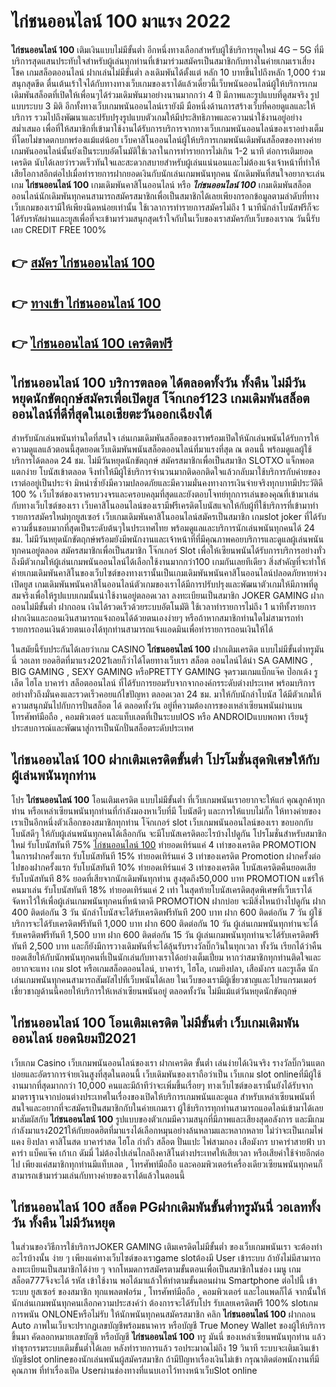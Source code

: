 # ไก่ชนออนไลน์ 100  มาแรง 2022

**ไก่ชนออนไลน์ 100** เติมเงินแบบไม่มีขั้นต่ำ  อีกหนึ่งทางเลือกสำหรับผู้ใช้บริการยุคใหม่ 4G – 5G ที่มีบริการสุดแสนประทับใจสำหรับผู้เล่นทุกท่านที่เข้ามาร่วมสมัครเป็นสมาชิกกับทางในค่ายเกมเราเสี่ยงโชค เกมสล็อตออนไลน์ ฝากเล่นไม่มีขั้นต่ำ ลงเดิมพันได้ตั้งแต่ หลัก 10 บาทขึ้นไปถึงหลัก 1,000 ร่วมสนุกสุดขีด ตื่นเต้นเร้าใจได้กับทางทางเว็บเกมของเราได้แล้วเดี๋ยวนี้เว็บพนันออนไลน์ผู้ให้บริการเกมเดิมพันสล็อตที่เปิดให้เพื่อนๆได้ร่วมเดิมพันมาอย่างนานมากกว่า 4 ปี มีภาพและรูปแบบที่ดูสมจริง รูปแบบระบบ 3 มิติ
อีกทั้งทางเว็บเกมพนันออนไลน์เรายังมี มือหนึ่งด้านการสร้างเว็บที่คอยดูแลและให้บริการ  รวมไปถึงพัฒนาและปรับปรุงรูปแบบตัวเกมให้มีประสิทธิภาพและความน่าใช้งานอยู่อย่างสม่ำเสมอ เพื่อที่ให้สมาชิกที่เข้ามาใช้งานได้รับการบริการจากทางเว็บเกมพนันออนไลน์ของเราอย่างเต็มที่โดยไม่ขาดตกบกพร่องแม้แต่น้อย เว็บคาสิโนออนไลน์ผู้ให้บริการเกมพนันเดิมพันสล็อตของทางค่ายเกมพันออนไลน์นั้นยังเป็นระบบอัตโนมัติใช้เวลาในการทำรายการไม่เกิน 1-2 นาที ต่อการเติมยอดเครดิต นับได้เลยว่ารวดเร็วทันใจและสะดวกสบายสำหรับผู้เล่นแน่นอนและไม่ต้องแจ้งเจ้าหน้าที่ทำให้เสียโอกาสอีกต่อไปเมื่อทำรายการฝากยอดเงินกับนักเล่นเกมพนันทุกคน
นักเดิมพันที่สนใจอยากจะเล่นเกม **ไก่ชนออนไลน์ 100** เกมเดิมพันคาสิโนออนไลน์ หรือ ***ไก่ชนออนไลน์ 100*** เกมเดิมพันสล็อตออนไลน์นักเดิมพันทุกคนสามารถสมัครสมาชิกเพื่อเป็นสมาชิกได้เลยเพียงกรอกข้อมูลตามลำดับที่ทางเว็บเกมของเรามีให้เพียงนิดหน่อยเท่านั้น ใช้เวลาการทำรายการสมัครไม่ถึง 1 นาทีนักล่าโบนัสฟรีก็จะได้รับรหัสผ่านและยูสเพื่อที่จะเข้ามาร่วมสนุกสุดเร้าใจกับในเว็บของเราสมัครกับเว็บของเราณ วันนี้รับเลย CREDIT FREE 100%

## 👉 [สมัคร ไก่ชนออนไลน์ 100](https://archa888.com/)
## 👉 [ทางเข้า ไก่ชนออนไลน์ 100](https://archa888.com/)
## 👉 [ไก่ชนออนไลน์ 100 เครดิตฟรี](https://archa888.com/)

## ไก่ชนออนไลน์ 100 บริการตลอด ได้ตลอดทั้งวัน ทั้งคืน ไม่มีวันหยุดนักขัตฤกษ์สมัครเพื่อเปิดยูส โจ๊กเกอร์123 เกมเดิมพันสล็อตออนไลน์ที่ดีที่สุดในเอเชียตะวันออกเฉียงใต้

สำหรับนักเล่นพนันท่านใดที่สนใจ เล่นเกมเดิมพันสล็อตของเราพร้อมเปิดให้นักเล่นพนันได้รับการให้ความดูแลแล้วตอนนี้สุดยอดเว็บเดิมพันพนันสล็อตออนไลน์ที่มาแรงที่สุด ณ ตอนนี้ พร้อมดูแลผู้ใช้บริการได้ตลอด 24 ชม. ไม่มีวันหยุดนักขัตฤกษ์ สมัครสมาชิกเพื่อเป็นสมาชิก SLOTXO แจ็กพอตแตกง่าย โบนัสเข้าตลอด จึงทำให้มีผู้ใช้บริการจำนวนมากติดอกติดใจแล้วกลับมาใช้บริการกับค่ายของเราต่ออยู่เป็นประจำ มิหนำซ้ำยังมีความปลอดภัยและมีความมั่นคงทางการเงินจ่ายจริงทุกบาทมีประวัติดี 100 % เว็บไซต์ของเราครบวงจรและครอบคลุมที่สุดและยังตอบโจทย์ทุกการเล่นของคุณที่เข้ามาเล่นกับทางเว็บไซต์ของเรา
เว็บคาสิโนออนไลน์ของเรามีฟรีเครดิตโบนัสแจกให้กับผู้ที่ใช้บริการที่เข้ามาทำรายการสมัครใหม่ทุกยูสเซอร์ เว็บเกมเดิมพันคาสิโนออนไลน์สมัครเป็นสมาชิก เกมslot joker ที่ได้รับความชื่นชอบมากที่สุดเป็นระดับต้นๆในประเทศไทย พร้อมดูแลและบริการนักเล่นพนันทุกคนได้ 24 ชม. ไม่มีวันหยุดนักขัตฤกษ์พร้อมยังมีพนักงานและเจ้าหน้าที่ที่มีคุณภาพคอยบริการและดูแลผู้เล่นพนันทุกคนอยู่ตลอด สมัครสมาชิกเพื่อเป็นสมาชิก โจ๊กเกอร์ Slot เพื่อให้เซียนพนันได้รับการบริการอย่างทั่วถึงมีตัวเกมให้ผู้เล่นเกมพนันออนไลน์ได้เลือกใช้งานมากกว่า100 เกมกันเลยทีเดียว
สิ่งสำคัญที่จะทำให้ค่ายเกมเดิมพันคาสิโนของเว็บไซต์ของทางเรานั้นเป็นเกมเดิมพันพนันคาสิโนออนไลน์ปลอดภัยหายห่วง เปิดยูส  เกมเดิมพันพนันคาสิโนออนไลน์ตัวเกมของเราได้มีการปรับปรุงและพัฒนาตัวเกมให้มีภาพที่ดูสมจริงเพื่อให้รูปแบบเกมนั้นน่าใช้งานอยู่ตลอดเวลา ลงทะเบียนเป็นสมาชิก JOKER GAMING ฝากถอนไม่มีขั้นต่ำ ฝากถอน เงินได้รวดเร็วด้วยระบบอัตโนมัติ ใช้เวลาทำรายการไม่ถึง 1 นาทีทั้งรายการฝากเงินและถอนเงินสามารถแจ้งถอนได้ด้วยตนเองง่ายๆ หรือถ้าหากสมาชิกท่านใดไม่สามารถทำรายการถอนเงินด้วยตนเองได้ทุกท่านสามารถแจ้งแอดมินเพื่อทำรายการถอนเงินให้ได้

ในสมัยนี้รับประกันได้เลยว่าเกม CASINO **ไก่ชนออนไลน์ 100** ฝากเติมเครดิต แบบไม่มีขั้นต่ำทรูมันนี่ วอเลท ยอดฮิตที่มาแรง2021เลยก็ว่าได้โดยทางเว็บเรา สล็อต ออนไลน์ได้นำ SA GAMING , BIG GAMING , SEXY GAMING หรือPRETTY GAMING จุดรวมเกมแบ็กแจ๊ค ป๊อกเด้ง รูเล็ต ไฮโล บาคาร่า สล็อตออนไลน์ ที่ได้รับการยอมรับจากจากองค์กรระดับต่างประเทศ พร้อมบริการอย่างทั่วถึงมั่นคงและรวดเร็วคอยแก้ไขปัญหา ตลอดเวลา 24 ชม. มาให้กับนักล่าโบนัส ได้มีตัวเกมให้ความสนุกมันไปกับการปั่นสล็อต ได้ ตลอดทั้งวัน อยู่ที่ความต้องการของเหล่าเซียนพนันผ่านบนโทรศัพท์มือถือ , คอมพิวเตอร์ และแท็บเลตที่เป็นระบบIOS หรือ ANDROIDแบบพกพา เรียนรู้ประสบการณ์และพัฒนาสู่การเป็นนักปั่นสล็อตระดับประเทศ

## ไก่ชนออนไลน์ 100 ฝากเติมเครดิตขั้นต่ำ โปรโมชั่นสุดพิเศษให้กับผู้เล่นพนันทุกท่าน

โปร **ไก่ชนออนไลน์ 100** โอนเติมเครดิต แบบไม่มีขั้นต่ำ ที่เว็บเกมพนันเราอยากจะให้แก่  คุณลูกค้าทุกท่าน หรือเหล่าเซียนพนันทุกท่านที่กำลังมองหาเว็บที่มี โบนัสดีๆ และการให้แบบไม่กั๊ก ให้ทางค่ายของเราเป็นอีกหนึ่งตัวเลือกของสมาชิกทุกท่าน โจ๊กเกอร์ slot เว็บเกมพนันออนไลน์ของเรา ขอบอกกับโบนัสดีๆ ให้กับผู้เล่นพนันทุกคนได้เลือกกัน จะมีโบนัสเครดิตอะไรบ้างไปดูกัน
โปรโมชั่นสำหรับสมาชิกใหม่ รับโบนัสทันที 75% [ไก่ชนออนไลน์ 100](https://archa888.com/) ทำยอดเทิร์นแค่ 4 เท่าของเครดิต
 PROMOTION ในการฝากครั้งแรก รับโบนัสทันที 15% ทำยอดเทิร์นแค่ 3 เท่าของเครดิต
 Promotion ฝากครั้งต่อไปของฝากครั้งแรก รับโบนัสทันที 10% ทำยอดเทิร์นแค่ 3 เท่าของเครดิต
โบนัสเครดิตคืนยอดเสีย รับโบนัสทันที 8% ยอดที่เสียจากนักเดิมพันทุกท่าน สูงสุดถึง50,000 บาท
 PROMOTION แชร์ให้คนมาเล่น รับโบนัสทันที 18% ทำยอดเทิร์นแค่ 2 เท่า
ในสุดท้ายโบนัสเครดิตสุดพิเศษที่เว็บเราได้จัดหาไว้ให้เพื่อผู้เล่นเกมพนันทุกคนที่หน้าตาดี  PROMOTION ฝากบ่อย จะมีสิ่งไหนบ้างไปดูกัน
ฝาก 400 ติดต่อกัน 3 วัน นักล่าโบนัสจะได้รับเครดิตฟรีทันที 200 บาท
ฝาก 600 ติดต่อกัน 7 วัน ผู้ใช้บริการจะได้รับเครดิตฟรีทันที 1,000 บาท
ฝาก 600 ติดต่อกัน 10 วัน ผู้เล่นเกมพนันทุกท่านจะได้รับเครดิตฟรีทันที 1,500 บาท
ฝาก 600 ติดต่อกัน 15 วัน ผู้เล่นเกมพนันทุกท่านจะได้รับเครดิตฟรีทันที 2,500 บาท
และก็ยังมีการวางเดิมพันที่จะได้ลุ้นรับรางวัลบิ๊กวินในทุกเวลา ทั้งวัน เรียกได้ว่าคืนยอดเสียให้กับนักพนันทุกคนที่เป็นนักเล่นกับทางเราได้อย่างเต็มเปี่ยม หากว่าสมาชิกทุกท่านติดใจและอยากจะแทง เกม slot  หรือเกมสล็อตออนไลน์, บาคาร่า, ไฮโล, เกมยิงปลา, เสือมังกร และรูเล็ต นักเล่นเกมพนันทุกคนสามารถสัมผัสไปที่เว็บพนันได้เลย ในเว็บของเรามีผู้เชี่ยวชาญและโปรแกรมเมอร์เชี่ยวชาญด้านนี้คอยให้บริการให้เหล่าเซียนพนันอยู่ ตลอดทั้งวัน ไม่มีแม้แต่วันหยุดนักขัตฤกษ์

## ไก่ชนออนไลน์ 100 โอนเติมเครดิต ไม่มีขั้นต่ำ  เว็บเกมเดิมพันออนไลน์ ยอดนิยมปี2021

เว็บเกม Casino เว็บเกมพนันออนไลน์ของเรา ฝากเครดิต ขั้นต่ำ เล่นง่ายได้เงินจริง รางวัลบิ๊กวินแตกบ่อยและอัตราการจ่ายเงินสูงที่สุดในตอนนี้ เว็บเดิมพันของเราถือว่าเป็น เว็บเกม slot onlineที่มีผู้ใช้งานมากที่สุดมากกว่า 10,000 คนและมีถ้าทีว่าจะเพิ่มขึ้นเรื่อยๆ ทางเว็บไซต์ของเรานั้นยังได้รับจากมาตราฐานจากบ่อนต่างประเทศในเรื่องของเปิดให้บริการเกมพนันและดูแล สำหรับเหล่าเซียนพนันที่สนใจและอยากที่จะสมัครเป็นสมาชิกกับในค่ายเกมเรา ผู้ใช้บริการทุกท่านสามารถแอดไลน์เข้ามาได้เลย
	มาสัมผัสกับ **ไก่ชนออนไลน์ 100** รูปแบบของตัวเกมมีความสนุกที่มีภาพและเสียงสุดอลังการ และมีเกมกำลังมาแรง2021ให้กับยอดฮิตที่มาแรงได้เลือกหมุนอย่างล้นหลามและหลากหลาย  ไม่ว่าจะเป็นเกมไพ่แคง  ยิงปลา คาสิโนสด บาคาร่าสด ไฮโล กำถั่ว สล็อต ปั่นแปะ ไพ่สามกอง เสือมังกร บาคาร่าสายฟ้า บาคาร่า แบ็คแจ๊ค เก้าเก ดัมมี่ ไม่ต้องไปเล่นไกลถึงคาสิโนต่างประเทศให้เสียเวลา หรือเสียค่าใช้จ่ายอีกต่อไป เพียงแค่สมาชิกทุกท่านมีแท็บเลต , โทรศัพท์มือถือ และคอมพิวเตอร์เครื่องเดียวเซียนพนันทุกคนก็สามารถเข้ามาร่วมเล่นกับทางค่ายของเราได้แล้วในตอนนี้

## ไก่ชนออนไลน์ 100 สล็อต PGฝากเดิมพันขั้นต่ำทรูมันนี่ วอเลททั้งวัน ทั้งคืน ไม่มีวันหยุด

ในส่วนของวิธีการใช้บริการJOKER GAMING เติมเครดิตไม่มีขั้นต่ำ ของเว็บเกมพนันเรา จะต้องทำอะไรบ้างนั้น ง่าย ๆ เพียงแค่ทางเว็บไซต์ของเราgame slotต้องมี User เข้าระบบ ถ้ายังไม่มีสามารถลงทะเบียนเป็นสมาชิกได้ง่าย ๆ จากโหมดการสมัครตามขั้นตอนเพื่อเป็นสมาชิกในช่อง เมนู เกมสล็อต777จึงจะได้ รหัส เข้าใช้งาน พอได้มาแล้วให้ทำตามขั้นตอนผ่าน Smartphone ต่อไปนี้
เข้าระบบ ยูสเซอร์  ของสมาชิก ทุกแพลตฟอร์ม , โทรศัพท์มือถือ , คอมพิวเตอร์ และไอแพดก็ได้
จากนั้นให้นักเล่นเกมพนันทุกคนเลือกความประสงค์ว่า ต้องการจะได้รับโปร รับเลยเครดิตฟรี 100% slotเกมการพนัน ONLONEหรือไม่รับ
ให้นักพนันทุกคนสมัครสมาชิก คลิก **ไก่ชนออนไลน์ 100** ฝากถอน Auto ภาพในเว็บจะปรากฏเลขบัญชีพร้อมธนาคาร หรือบัญชี True Money Wallet ของผู้ให้บริการขึ้นมา
คัดลอกหมายเลขบัญชี หรือบัญชี **ไก่ชนออนไลน์ 100** ทรู มันนี่ ของเหล่าเซียนพนันทุกท่าน แล้วทำธุรกรรมระบบเติมขั้นต่ำได้เลย
หลังทำรายการแล้ว รอประมาณไม่ถึง 19 วินาที ระบบจะเติมเงินเข้าบัญชีslot onlineของนักเล่นพนันผู้สมัครสมาชิก
ถ้ามีปัญหาเรื่องเงินไม่เข้า กรุณาติดต่อพนักงานที่มีคุณภาพ ที่ทำเรื่องเปิด Userผ่านช่องทางที่แนบเอาไว้ทางหน้าเว็บSlot online



